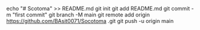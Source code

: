 echo "# Scotoma" >> README.md
git init
git add README.md
git commit -m "first commit"
git branch -M main
git remote add origin https://github.com/BAsit0071/Socotoma
.git
git push -u origin main
